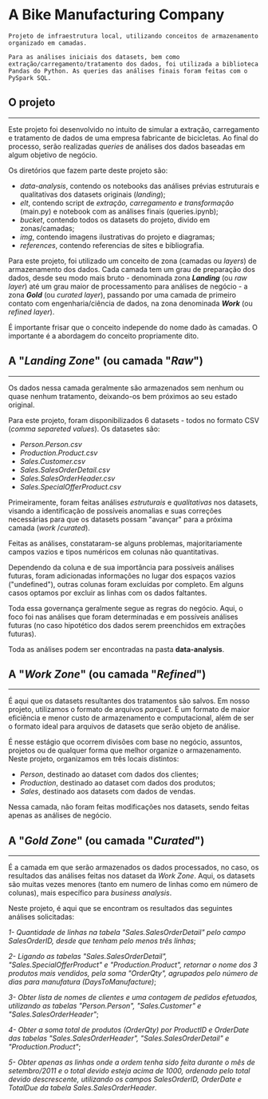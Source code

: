 # A Bike Manufacturing Company

    Projeto de infraestrutura local, utilizando conceitos de armazenamento organizado em camadas. 

    Para as análises iniciais dos datasets, bem como extração/carregamento/tratamento dos dados, foi utilizada a biblioteca Pandas do Python. As queries das análises finais foram feitas com o PySpark SQL.

## O projeto
---

Este projeto foi desenvolvido no intuito de simular a extração, carregamento e tratamento de dados de uma empresa fabricante de bicicletas. Ao final do processo, serão realizadas _queries_ de análises dos dados baseadas em algum objetivo de negócio.

Os diretórios que fazem parte deste projeto são:

- _data-analysis_, contendo os notebooks das análises prévias estruturais e qualitativas dos datasets originais (_landing_);
- _elt_, contendo script de _extração, carregamento e transformação_ (main.py) e notebook com as análises finais (queries.ipynb);
- _bucket_, contendo todos os datasets do projeto, divido em zonas/camadas;
- _img_, contendo imagens ilustrativas do projeto e diagramas;
- _references_, contendo referencias de sites e bibliografia.

Para este projeto, foi utilizado um conceito de zona (camadas ou _layers_) de armazenamento dos dados. Cada camada tem um grau de preparação dos dados, desde seu modo mais bruto - denominada zona **_Landing_** (ou _raw layer_) até um grau maior de processamento para análises de negócio - a zona **_Gold_** (ou _curated layer_), passando por uma camada de primeiro contato com engenharia/ciência de dados, na zona denominada **_Work_** (ou _refined layer_).

É importante frisar que o conceito independe do nome dado às camadas. O importante é a abordagem do conceito propriamente dito.

## A "_Landing Zone_" (ou camada "_Raw_")
---

Os dados nessa camada geralmente são armazenados sem nenhum ou quase nenhum tratamento, deixando-os bem próximos ao seu estado original. 

Para este projeto, foram disponibilizados 6 datasets - todos no formato CSV (_comma separeted values_). Os datasetes são:

- _Person.Person.csv_
- _Production.Product.csv_
- _Sales.Customer.csv_
- _Sales.SalesOrderDetail.csv_
- _Sales.SalesOrderHeader.csv_
- _Sales.SpecialOfferProduct.csv_

Primeiramente, foram feitas análises _estruturais_ e _qualitativas_ nos datasets, visando a identificação de possíveis anomalias e suas correções necessárias para que os datasets possam "avançar" para a próxima camada (_work_ /_curated_). 

Feitas as análises, constataram-se alguns problemas, majoritariamente campos vazios e tipos numéricos em colunas não quantitativas. 

Dependendo da coluna e de sua importância para possíveis análises futuras, foram adicionadas informações no lugar dos espaços vazios ("undefined"), outras colunas foram excluídas por completo. Em alguns casos optamos por excluir as linhas com os dados faltantes. 

Toda essa governança geralmente segue as regras do negócio. Aqui, o foco foi nas análises que foram determinadas e em possíveis análises futuras (no caso hipotético dos dados serem preenchidos em extrações futuras).

Toda as análises podem ser encontradas na pasta __data-analysis__. 

## A "_Work Zone_" (ou camada "_Refined_")
---

É aqui que os datasets resultantes dos tratamentos são salvos. Em nosso projeto, utilizamos o formato de arquivos _parquet_. É um formato de maior eficiência e menor custo de armazenamento e computacional, além de ser o formato ideal para arquivos de datasets que serão objeto de análise. 

É nesse estágio que ocorrem divisões com base no negócio, assuntos, projetos ou de qualquer forma que melhor organize o armazenamento.
Neste projeto, organizamos em três locais distintos:

- _Person_, destinado ao dataset com dados dos clientes;
- _Production_, destinado ao dataset com dados dos produtos;
- _Sales_, destinado aos datasets com dados de vendas.

Nessa camada, não foram feitas modificações nos datasets, sendo feitas apenas as análises de negócio.

## A "_Gold Zone_" (ou camada "_Curated_")
---

É a camada em que serão armazenados os dados processados, no caso, os resultados das análises feitas nos dataset da _Work Zone_. Aqui, os datasets são muitas vezes menores (tanto em numero de linhas como em número de colunas), mais específico para _business analysis_.

Neste projeto, é aqui que se encontram os resultados das seguintes análises solicitadas:

_1- Quantidade de linhas na tabela "Sales.SalesOrderDetail" pelo campo SalesOrderID, desde que tenham pelo menos três linhas_;

_2- Ligando as tabelas "Sales.SalesOrderDetail", "Sales.SpecialOfferProduct" e "Production.Product", retornar o nome dos 3 produtos mais vendidos, pela soma "OrderQty", agrupados pelo número de dias para manufatura (DaysToManufacture)_;

_3- Obter lista de nomes de clientes e uma contagem de pedidos efetuados, utilizando as tabelas "Person.Person", "Sales.Customer" e "Sales.SalesOrderHeader"_;

_4- Obter a soma total de produtos (OrderQty) por ProductID e OrderDate das tabelas "Sales.SalesOrderHeader", "Sales.SalesOrderDetail" e "Production.Product"_;

_5- Obter apenas as linhas onde a ordem tenha sido feita durante o mês de setembro/2011 e o total devido esteja acima de 1000, ordenado pelo total devido descrescente, utilizando os campos SalesOrderID, OrderDate e TotalDue da tabela Sales.SalesOrderHeader_.